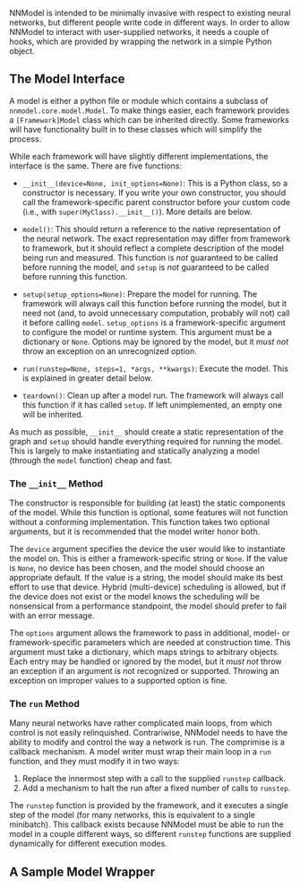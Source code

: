 NNModel is intended to be minimally invasive with respect to existing neural networks, but different people write code in different ways.
In order to allow NNModel to interact with user-supplied networks, it needs a couple of hooks, which are provided by wrapping the network in a simple Python object.

## The Model Interface

A model is either a python file or module which contains a subclass of `nnmodel.core.model.Model`.
To make things easier, each framework provides a `[Framework]Model` class which can be inherited directly.
Some frameworks will have functionality built in to these classes which will simplify the process.

While each framework will have slightly different implementations, the interface is the same.
There are five functions:

 - `__init__(device=None, init_options=None)`: This is a Python class, so a constructor is necessary. If you write your own constructor, you should call the framework-specific parent constructor before your custom code (i.e., with `super(MyClass).__init__()`). More details are below.

 - `model()`: This should return a reference to the native representation of the neural network. The exact representation may differ from framework to framework, but it should reflect a complete description of the model being run and measured. This function is *not* guaranteed to be called before running the model, and `setup` is *not* guaranteed to be called before running this function.

 - `setup(setup_options=None)`: Prepare the model for running. The framework will always call this function before running the model, but it need not (and, to avoid unnecessary computation, probably will not) call it before calling `model`. `setup_options` is a framework-specific argument to configure the model or runtime system. This argument must be a dictionary or `None`. Options may be ignored by the model, but it *must not* throw an exception on an unrecognized option.

 - `run(runstep=None, steps=1, *args, **kwargs)`: Execute the model. This is explained in greater detail below.

 - `teardown()`: Clean up after a model run. The framework will always call this function if it has called `setup`. If left unimplemented, an empty one will be inherited.

As much as possible, `__init__` should create a static representation of the graph and `setup` should handle everything required for running the model.
This is largely to make instantiating and statically analyzing a model (through the `model` function) cheap and fast.

### The `__init__` Method

The constructor is responsible for building (at least) the static components of the model.
While this function is optional, some features will not function without a conforming implementation.
This function takes two optional arguments, but it is recommended that the model writer honor both.

The `device` argument specifies the device the user would like to instantiate the model on. This is either a framework-specific string or `None`. If the value is `None`, no device has been chosen, and the model should choose an appropriate default. If the value is a string, the model should make its best effort to use that device. Hybrid (multi-device) scheduling is allowed, but if the device does not exist or the model knows the scheduling will be nonsensical from a performance standpoint, the model should prefer to fail with an error message.

The `options` argument allows the framework to pass in additional, model- or framework-specific parameters which are needed at construction time.
This argument must take a dictionary, which maps strings to arbitrary objects.
Each entry may be handled or ignored by the model, but it *must not* throw an exception if an argument is not recognized or supported.
Throwing an exception on improper values to a supported option is fine.

### The `run` Method

Many neural networks have rather complicated main loops, from which control is not easily relinquished.
Contrariwise, NNModel needs to have the ability to modify and control the way a network is run.
The comprimise is a callback mechanism.
A model writer must wrap their main loop in a `run` function, and they must modify it in two ways:

 1. Replace the innermost step with a call to the supplied `runstep` callback.
 2. Add a mechanism to halt the run after a fixed number of calls to `runstep`.

The `runstep` function is provided by the framework, and it executes a single step of the model (for many networks, this is equivalent to a single minibatch).
This callback exists because NNModel must be able to run the model in a couple different ways, so different `runstep` functions are supplied dynamically for different execution modes.

## A Sample Model Wrapper
